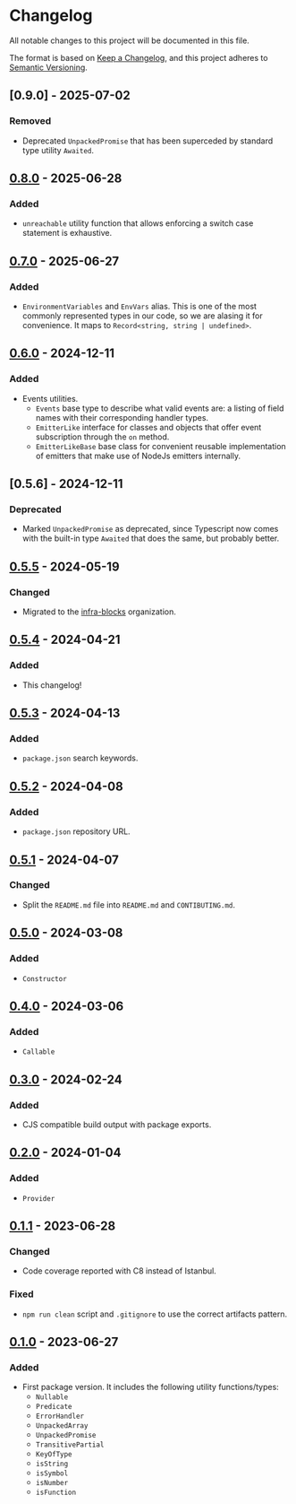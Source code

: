 # Changelog

All notable changes to this project will be documented in this file.

The format is based on [Keep a Changelog](https://keepachangelog.com/en/1.1.0/),
and this project adheres to [Semantic Versioning](https://semver.org/spec/v2.0.0.html).

## [0.9.0] - 2025-07-02

### Removed

- Deprecated `UnpackedPromise` that has been superceded by standard type utility `Awaited`.

## [0.8.0] - 2025-06-28

### Added

- `unreachable` utility function that allows enforcing a switch case statement is
exhaustive.

## [0.7.0] - 2025-06-27

### Added

- `EnvironmentVariables` and `EnvVars` alias. This is one of the most commonly represented types
in our code, so we are alasing it for convenience. It maps to `Record<string, string | undefined>`.

## [0.6.0] - 2024-12-11

### Added

- Events utilities.
  - `Events` base type to describe what valid events are: a listing of field names with their corresponding handler types.
  - `EmitterLike` interface for classes and objects that offer event subscription through the `on` method.
  - `EmitterLikeBase` base class for convenient reusable implementation of emitters that make use of NodeJs emitters internally.

## [0.5.6] - 2024-12-11

### Deprecated

- Marked `UnpackedPromise` as deprecated, since Typescript now comes with the built-in type `Awaited`
that does the same, but probably better.

## [0.5.5] - 2024-05-19

### Changed

- Migrated to the [infra-blocks](https://github.com/infra-blocks) organization.

## [0.5.4] - 2024-04-21

### Added

- This changelog!

## [0.5.3] - 2024-04-13

### Added

- `package.json` search keywords.

## [0.5.2] - 2024-04-08

### Added

- `package.json` repository URL.

## [0.5.1] - 2024-04-07

### Changed

- Split the `README.md` file into `README.md` and `CONTIBUTING.md`.

## [0.5.0] - 2024-03-08

### Added

- `Constructor`

## [0.4.0] - 2024-03-06

### Added

- `Callable`

## [0.3.0] - 2024-02-24

### Added

- CJS compatible build output with package exports.

## [0.2.0] - 2024-01-04

### Added

- `Provider`

## [0.1.1] - 2023-06-28

### Changed

- Code coverage reported with C8 instead of Istanbul.

### Fixed

- `npm run clean` script and `.gitignore` to use the correct artifacts pattern.

## [0.1.0] - 2023-06-27

### Added

- First package version. It includes the following utility functions/types:
  - `Nullable`
  - `Predicate`
  - `ErrorHandler`
  - `UnpackedArray`
  - `UnpackedPromise`
  - `TransitivePartial`
  - `KeyOfType`
  - `isString`
  - `isSymbol`
  - `isNumber`
  - `isFunction`

[0.8.0]: https://github.com/infra-blocks/ts-types/compare/v0.7.0...v0.8.0
[0.7.0]: https://github.com/infra-blocks/ts-types/compare/v0.6.0...v0.7.0
[0.6.0]: https://github.com/infra-blocks/ts-types/compare/v0.5.5...v0.6.0
[0.5.5]: https://github.com/infra-blocks/ts-types/compare/v0.5.4...v0.5.5
[0.5.4]: https://github.com/infra-blocks/ts-types/compare/v0.5.3...v0.5.4
[0.5.3]: https://github.com/infra-blocks/ts-types/compare/v0.5.2...v0.5.3
[0.5.2]: https://github.com/infra-blocks/ts-types/compare/v0.5.1...v0.5.2
[0.5.1]: https://github.com/infra-blocks/ts-types/compare/v0.5.0...v0.5.1
[0.5.0]: https://github.com/infra-blocks/ts-types/compare/v0.4.0...v0.5.0
[0.4.0]: https://github.com/infra-blocks/ts-types/compare/v0.3.0...v0.4.0
[0.3.0]: https://github.com/infra-blocks/ts-types/compare/v0.2.0...v0.3.0
[0.2.0]: https://github.com/infra-blocks/ts-types/compare/v0.1.1...v0.2.0
[0.1.1]: https://github.com/infra-blocks/ts-types/compare/v0.1.0...v0.1.1
[0.1.0]: https://github.com/infra-blocks/ts-types/releases/tag/v0.1.0

